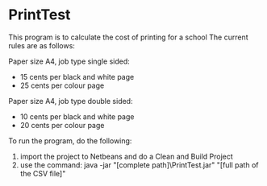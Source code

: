# PrintTest
This program is to calculate the cost of printing for a school
The current rules are as follows:

Paper size A4, job type single sided:
  * 15 cents per black and white page
  * 25 cents per colour page

Paper size A4, job type double sided:
  * 10 cents per black and white page
  * 20 cents per colour page

To run the program, do the following:
  1. import the project to Netbeans and do a Clean and Build Project
  2. use the command: java -jar "[complete path]\PrintTest.jar" "[full path of the CSV file]"
